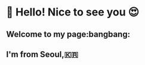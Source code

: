 ### <h1>👋 Hello! Nice to see you :heart_eyes: </h1>
<h2> Welcome to my page:bangbang: </h2>
<h2>I'm from Seoul,🇰🇷 </h2>
<!--
**imyhlee/imyhlee** is a ✨ _special_ ✨ repository because its `README.md` (this file) appears on your GitHub profile.

Here are some ideas to get you started:

- 🔭 I’m currently working on ...
- 🌱 I’m currently learning ...
- 👯 I’m looking to collaborate on ...
- 🤔 I’m looking for help with ...
- 💬 Ask me about ...
- 📫 How to reach me: ...
- 😄 Pronouns: ...
- ⚡ Fun fact: ...
-->
